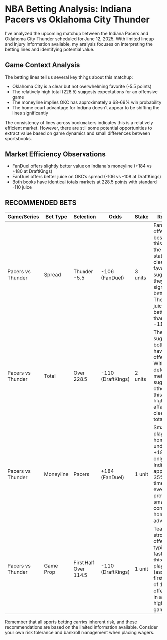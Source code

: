 # NBA Betting Analysis: Indiana Pacers vs Oklahoma City Thunder

I've analyzed the upcoming matchup between the Indiana Pacers and Oklahoma City Thunder scheduled for June 12, 2025. With limited lineup and injury information available, my analysis focuses on interpreting the betting lines and identifying potential value.

## Game Context Analysis

The betting lines tell us several key things about this matchup:
- Oklahoma City is a clear but not overwhelming favorite (-5.5 points)
- The relatively high total (228.5) suggests expectations for an offensive game
- The moneyline implies OKC has approximately a 68-69% win probability
- The home court advantage for Indiana doesn't appear to be shifting the lines significantly

The consistency of lines across bookmakers indicates this is a relatively efficient market. However, there are still some potential opportunities to extract value based on game dynamics and small differences between sportsbooks.

## Market Efficiency Observations

- FanDuel offers slightly better value on Indiana's moneyline (+184 vs +180 at DraftKings)
- FanDuel offers better juice on OKC's spread (-106 vs -108 at DraftKings)
- Both books have identical totals markets at 228.5 points with standard -110 juice

## RECOMMENDED BETS

| Game/Series | Bet Type | Selection | Odds | Stake | Reasoning |
|-------------|----------|-----------|------|-------|-----------|
| Pacers vs Thunder | Spread | Thunder -5.5 | -106 (FanDuel) | 3 units | FanDuel offers the best value on this line, and the Thunder's status as a clear road favorite suggests they're the significantly better team. The -106 juice provides better value than typical -110 lines. |
| Pacers vs Thunder | Total | Over 228.5 | -110 (DraftKings) | 2 units | The high total suggests both teams have potent offenses. Without defensive metrics suggesting otherwise, this projected high-scoring affair should clear the total. |
| Pacers vs Thunder | Moneyline | Pacers | +184 (FanDuel) | 1 unit | Small value play on the home underdog. At +184, we only need Indiana to win approximately 35% of the time to break even, which provides a small edge considering home court advantage. |
| Pacers vs Thunder | Game Prop | First Half Over 114.5 | -110 (DraftKings) | 1 unit | Teams with strong offenses typically start faster, and this derived play (assuming a first half line of 114.5) offers value in a projected high-scoring game. |

Remember that all sports betting carries inherent risk, and these recommendations are based on the limited information available. Consider your own risk tolerance and bankroll management when placing wagers.